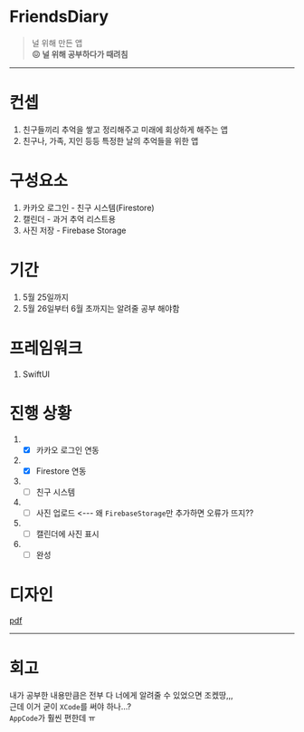 # FriendsDiary
> 널 위해 만든 앱 <br/>
> **😖 널 위해 공부하다가 때려침**

-----

# 컨셉
1. 친구들끼리 추억을 쌓고 정리해주고 미래에 회상하게 해주는 앱
2. 친구나, 가족, 지인 등등 특정한 날의 추억들을 위한 앱

# 구성요소
1. 카카오 로그인 - 친구 시스템(Firestore)
2. 캘린더 - 과거 추억 리스트용
3. 사진 저장 - Firebase Storage

# 기간
1. 5월 25일까지
2. 5월 26일부터 6월 초까지는 알려줄 공부 해야함

# 프레임워크
1. SwiftUI

# 진행 상황
1. - [x] 카카오 로그인 연동
2. - [x] Firestore 연동
3. - [ ] 친구 시스템
4. - [ ] 사진 업로드 <--- 왜 `FirebaseStorage`만 추가하면 오류가 뜨지??
5. - [ ] 캘린더에 사진 표시
6. - [ ] 완성

# 디자인
[pdf](https://github.com/jisungbin/FriendsDiary/blob/main/FriendsDiary.pdf)

-----

# 회고
내가 공부한 내용만큼은 전부 다 너에게 알려줄 수 있었으면 조켔땅,,, <br/>
근데 이거 굳이 `XCode`를 써야 하나...? <br/>
`AppCode`가 훨씬 편한데 ㅠ
